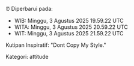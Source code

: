 ⏰ Diperbarui pada:
- WIB: Minggu, 3 Agustus 2025 19.59.22 UTC
- WITA: Minggu, 3 Agustus 2025 20.59.22 UTC
- WIT: Minggu, 3 Agustus 2025 21.59.22 UTC

Kutipan Inspiratif:
"Dont Copy My Style."


Kategori: attitude


